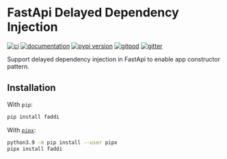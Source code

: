# FastApi Delayed Dependency Injection

[![ci](https://github.com/klmatlock/faddi/workflows/ci/badge.svg)](https://github.com/klmatlock/faddi/actions?query=workflow%3Aci)
[![documentation](https://img.shields.io/badge/docs-mkdocs%20material-blue.svg?style=flat)](https://klmatlock.github.io/faddi/)
[![pypi version](https://img.shields.io/pypi/v/faddi.svg)](https://pypi.org/project/faddi/)
[![gitpod](https://img.shields.io/badge/gitpod-workspace-blue.svg?style=flat)](https://gitpod.io/#https://github.com/klmatlock/faddi)
[![gitter](https://badges.gitter.im/join%20chat.svg)](https://app.gitter.im/#/room/#faddi:gitter.im)

Support delayed dependency injection in FastApi to enable app constructor pattern.

## Installation

With `pip`:

```bash
pip install faddi
```

With [`pipx`](https://github.com/pipxproject/pipx):

```bash
python3.9 -m pip install --user pipx
pipx install faddi
```
